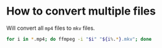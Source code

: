 # How to convert multiple files

Will convert all ```mp4``` files to ```mkv``` files.

```bash
for i in *.mp4; do ffmpeg -i "$i" "${i%.*}.mkv"; done
```
